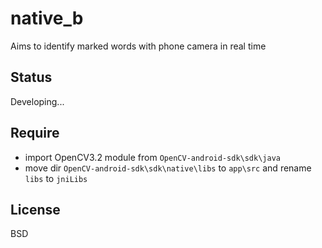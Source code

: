 # native_b

Aims to identify marked words with phone camera in real time

## Status
Developing...

## Require
- import OpenCV3.2 module from `OpenCV-android-sdk\sdk\java`
- move dir `OpenCV-android-sdk\sdk\native\libs` to `app\src` and rename `libs` to `jniLibs`

## License
BSD